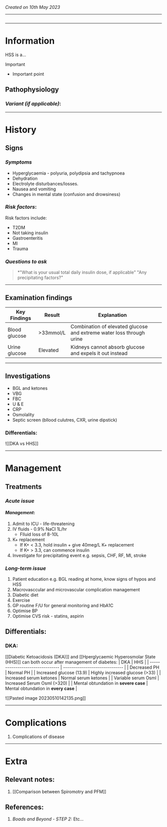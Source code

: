 *Created on 10th May 2023*

---
```toc
```
---

# Information
 
HSS is a... 

> [!Important]
- Important point

## Pathophysiology
### *Variant (if applicable)*:

--- 
# History
## Signs
### *Symptoms*
- Hyperglycaemia - polyuria, polydipsia and tachypnoea
- Dehydration 
- Electrolyte disturbances/losses.
- Nausea and vomiting 
- Changes in mental state (confusion and drowsiness) 

### *Risk factors*:
Risk factors include:
- T2DM
- Not taking insulin
- Gastroenteritis 
- MI
- Trauma

### *Questions to ask*
>*"What is your usual total daily insulin dose, if applicable"
>"Any precipitating factors?"


---

## Examination findings
| Key Findings  | Result    | Explanation                                                          |     |
| ------------- | --------- | -------------------------------------------------------------------- | --- |
| Blood glucose | >33mmol/L | Combination of elevated glucose and extreme water loss through urine |     |
| Urine glucose    |    Elevated  |   Kidneys cannot absorb glucose and expels it out instead                                                                   |     |



---

## Investigations

- BGL and ketones
- VBG
- FBC
- U & E
- CRP
- Osmolality
- Septic screen (bllood culutres, CXR, urine dipstick)

### Differentials:
![[DKA vs HHS]]

---

# Management
## Treatments

### *Acute issue*
#### *Management*:
1. Admit to ICU - life-threatening
2. IV fluids - 0.9% NaCl 1L/hr
	- Flluid loss of 8-10L
3. K+ replacement
	- If K+ < 3.3, hold insulin + give 40meg/L K+ replacement
	-  If K+ > 3.3, can commence insulin
4. Investigate for precipitating event e.g. sepsis, CHF, RF, MI, stroke


### *Long-term issue*
1. Patient education e.g. BGL reading at home, know signs of hypos and HSS
2. Macrovasccular and microvascular complication management
3. Diabetic diet
4. Exercise
5. GP routine F/U for general monitoring and HbA1C
6. Optimise BP
7. Optimise CVS risk - statins, aspirin


## Differentials:
### DKA:
[[Diabetic Ketoacidosis (DKA)]] and [[Hperglycaemic Hyperosmolar State (HHS)]] can both occur after management of diabetes:
| DKA                              | HHS                            |
| -------------------------------- | ------------------------------ |
| Decreased PH                     | Normal PH                      |
| Increased glucose (13.9)         | Highly increased glucose (>33) |
| Increased serum ketones          | Normal serum ketones           |
| Variable serum Osml              | Increased Serum Osml (>320)    |
| Mental obtundation in **severe case** | Mental obtundation in **every case**                               |

![[Pasted image 20230510142135.png]]

---

# Complications
1. Complications of disease

---

# Extra
## Relevant notes:
1. [[Comparison between Spiromotry and PFM]]
## References:
1. *Boads and Beyond - STEP 2:* Etc...